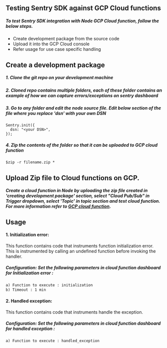 ﻿



## Testing Sentry  SDK against GCP Cloud functions

##### To test Sentry SDK integration with Node GCP Cloud function, follow the below steps.

 - Create development package from the source code
 - Upload it into the GCP Cloud console
 - Refer usage for use case specific handling 

## Create a development package

##### 1. Clone the git repo on your development machine

##### 2. Cloned repo contains multiple folders, each of these folder contains an example of how we can capture errors/exceptions on sentry dashboard 

##### 3. Go to any folder and edit the node source file. Edit below section of the file where you replace 'dsn' with your own DSN 
```
Sentry.init({
  dsn: "<your DSN>",
}); 
```


##### 4. Zip the contents of the folder so that it can be uploaded to GCP cloud function 
```html
$zip -r filename.zip *
```

## Upload Zip file to Cloud functions on GCP.

#####  Create a cloud function in Node by uploading the zip file created in 'creating development package' section, select "Cloud Pub/Sub" in Trigger dropdown, select 'Topic' in topic section and test cloud function. For more information refer to [GCP cloud function](https://cloud.google.com/functions/docs/deploying/console).


## Usage

#### 1. Initialization error:

This function contains code that instruments function initialization error. This is instrumented by calling an undefined function before invoking the handler.

##### Configuration: Set the following parameters in cloud function  dashboard for Initialization error :

```html
a) Function to execute : initialization
b) Timeout : 1 min
```
#### 2. Handled  exception:

This function contains code that instruments handle the exception.

##### Configuration: Set the following parameters in cloud function  dashboard for handled exception :

```html
a) Function to execute : handled_exception
```